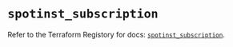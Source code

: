 # `spotinst_subscription`

Refer to the Terraform Registory for docs: [`spotinst_subscription`](https://registry.terraform.io/providers/spotinst/spotinst/1.157.0/docs/resources/subscription).
